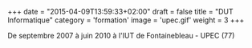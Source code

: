 +++
date = "2015-04-09T13:59:33+02:00"
draft = false
title = "DUT Informatique"
category = 'formation'
image = 'upec.gif'
weight = 3
+++

De septembre 2007 à juin 2010 à l'IUT de Fontainebleau - UPEC (77)